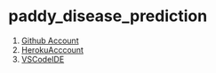 # paddy_disease_prediction

1. [Github Account](https://github.com)
2. [HerokuAcccount](https://heroku.com)
3. [VSCodeIDE](https://code.visualstudio.com/)
